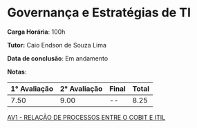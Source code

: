 # Governança e Estratégias de TI

**Carga Horária**: 100h

**Tutor:** Caio Endson de Souza Lima

**Data de conclusão**: Em andamento

**Notas**:

| 1° Avaliação | 2° Avaliação | Final | Total |
| ------------ | ------------ | :---- | ----- |
| 7.50         | 9.00         | --    | 8.25  |

[AV1 - RELAÇÃO DE PROCESSOS ENTRE O COBIT E ITIL]()
